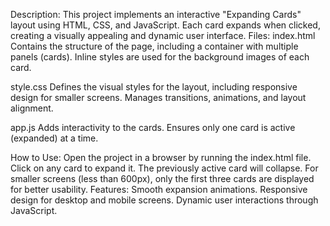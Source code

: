 Description:
This project implements an interactive "Expanding Cards" layout using HTML, CSS, and JavaScript. Each card expands when clicked, creating a visually appealing and dynamic user interface.
Files:
index.html
Contains the structure of the page, including a container with multiple panels (cards).
Inline styles are used for the background images of each card.

style.css
Defines the visual styles for the layout, including responsive design for smaller screens.
Manages transitions, animations, and layout alignment.

app.js
Adds interactivity to the cards.
Ensures only one card is active (expanded) at a time.

How to Use:
Open the project in a browser by running the index.html file.
Click on any card to expand it. The previously active card will collapse.
For smaller screens (less than 600px), only the first three cards are displayed for better usability.
Features:
Smooth expansion animations.
Responsive design for desktop and mobile screens.
Dynamic user interactions through JavaScript.
